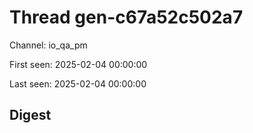 # Thread gen-c67a52c502a7
Channel: io_qa_pm

First seen: 2025-02-04 00:00:00

Last seen: 2025-02-04 00:00:00

## Digest


